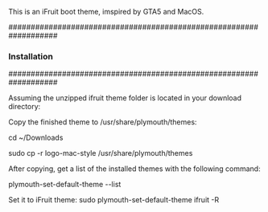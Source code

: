 This is an iFruit boot theme, imspired by GTA5 and MacOS.



###################################################################
###                       Installation                          ###
###################################################################

Assuming the unzipped ifruit theme folder is located in your download directory:

Copy the finished theme to /usr/share/plymouth/themes:

cd ~/Downloads

sudo cp -r logo-mac-style /usr/share/plymouth/themes

After copying, get a list of the installed themes with the following command:

plymouth-set-default-theme --list

Set it to iFruit theme:
sudo plymouth-set-default-theme ifruit -R
